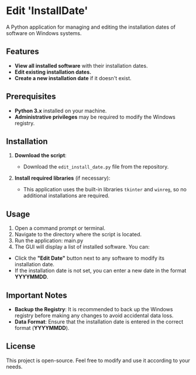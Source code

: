 # Edit 'InstallDate'

A Python application for managing and editing the installation dates of software on Windows systems.

## Features

- **View all installed software** with their installation dates.
- **Edit existing installation dates.**
- **Create a new installation date** if it doesn't exist.

## Prerequisites

- **Python 3.x** installed on your machine.
- **Administrative privileges** may be required to modify the Windows registry.

## Installation

1. **Download the script**:
   - Download the `edit_install_date.py` file from the repository.

2. **Install required libraries** (if necessary):
   - This application uses the built-in libraries `tkinter` and `winreg`, so no additional installations are required.

## Usage

1. Open a command prompt or terminal.
2. Navigate to the directory where the script is located.
3. Run the application: main.py
4. The GUI will display a list of installed software. You can:
- Click the **"Edit Date"** button next to any software to modify its installation date.
- If the installation date is not set, you can enter a new date in the format **YYYYMMDD**.

## Important Notes

- **Backup the Registry**: It is recommended to back up the Windows registry before making any changes to avoid accidental data loss.
- **Data Format**: Ensure that the installation date is entered in the correct format (**YYYYMMDD**).

## License

This project is open-source. Feel free to modify and use it according to your needs.


